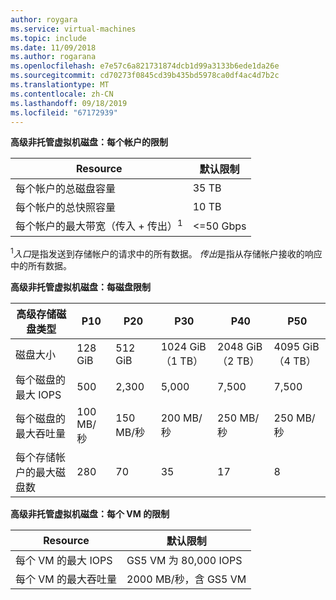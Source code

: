 ```yaml
---
author: roygara
ms.service: virtual-machines
ms.topic: include
ms.date: 11/09/2018
ms.author: rogarana
ms.openlocfilehash: e7e57c6a821731874dcb1d99a3133b6ede1da26e
ms.sourcegitcommit: cd70273f0845cd39b435bd5978ca0df4ac4d7b2c
ms.translationtype: MT
ms.contentlocale: zh-CN
ms.lasthandoff: 09/18/2019
ms.locfileid: "67172939"
---
```

**高级非托管虚拟机磁盘：每个帐户的限制**

| Resource | 默认限制 |
| --- | --- |
| 每个帐户的总磁盘容量 |35 TB |
| 每个帐户的总快照容量 |10 TB |
| 每个帐户的最大带宽（传入 + 传出）<sup>1</sup> |<=50 Gbps |

<sup>1</sup>*入口*是指发送到存储帐户的请求中的所有数据。 *传出*是指从存储帐户接收的响应中的所有数据。

**高级非托管虚拟机磁盘：每磁盘限制**

| 高级存储磁盘类型 | P10 | P20 | P30 | P40 | P50 |
| --- | --- | --- | --- | --- | --- |
| 磁盘大小 |128 GiB |512 GiB |1024 GiB （1 TB） |2048 GiB （2 TB）|4095 GiB （4 TB）|
| 每个磁盘的最大 IOPS |500 |2,300 |5,000 |7,500 |7,500 |
| 每个磁盘的最大吞吐量 |100 MB/秒 | 150 MB/秒 |200 MB/秒 |250 MB/秒 |250 MB/秒 |
| 每个存储帐户的最大磁盘数 |280 |70 |35 | 17 | 8 |

**高级非托管虚拟机磁盘：每个 VM 的限制**

| Resource | 默认限制 |
| --- | --- |
| 每个 VM 的最大 IOPS |GS5 VM 为 80,000 IOPS |
| 每个 VM 的最大吞吐量 |2000 MB/秒，含 GS5 VM |

